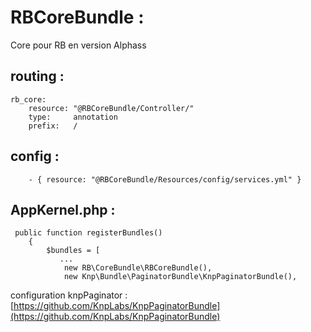 # RBCoreBundle :

Core pour RB en version Alphass

## routing :
```
rb_core:
    resource: "@RBCoreBundle/Controller/"
    type:     annotation
    prefix:   /
```

## config :
```
    - { resource: "@RBCoreBundle/Resources/config/services.yml" }
```

## AppKernel.php :
```
 public function registerBundles()
    {
        $bundles = [
           ...
            new RB\CoreBundle\RBCoreBundle(),
            new Knp\Bundle\PaginatorBundle\KnpPaginatorBundle(),
```

configuration knpPaginator :
[https://github.com/KnpLabs/KnpPaginatorBundle](https://github.com/KnpLabs/KnpPaginatorBundle)